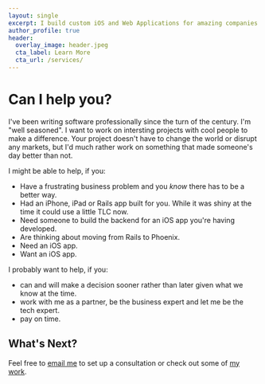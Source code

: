 ```yaml
---
layout: single
excerpt: I build custom iOS and Web Applications for amazing companies.
author_profile: true
header:
  overlay_image: header.jpeg
  cta_label: Learn More
  cta_url: /services/
---
```


# Can I help you?

I've been writing software professionally since the turn of the century.  I'm "well seasoned".  I want to work on intersting
projects with cool people to make a difference.  Your project doesn't have to change the world or disrupt any markets, but
I'd much rather work on something that made someone's day better than not.

I might be able to help, if you:

- Have a frustrating business problem and you _know_ there has to be a better way.
- Had an iPhone, iPad or Rails app built for you.  While it was shiny at the time it could use a little TLC now.
- Need someone to build the backend for an iOS app you're having developed.
- Are thinking about moving from Rails to Phoenix.
- Need an iOS app.
- Want an iOS app.

I probably want to help, if you:

- can and will make a decision sooner rather than later given what we know at the time.
- work with me as a partner, be the business expert and let me be the tech expert.
- pay on time.

## What's Next?

Feel free to [email me](mailto:jschoolcraft@aissaclabs.com) to set up a consultation or check out some of [my work](/portfolio/).
